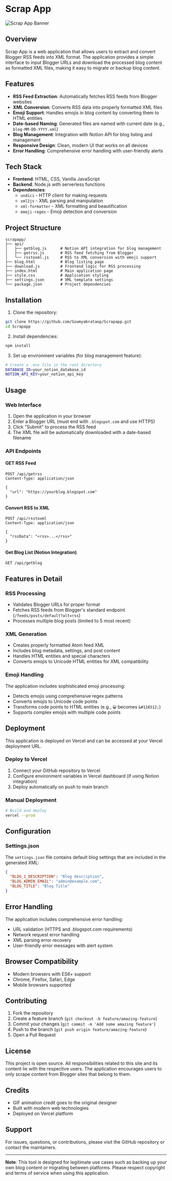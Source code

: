 # Scrap App

![Scrap App Banner](https://i.pinimg.com/originals/fc/68/f8/fc68f86873c9c661e84ad442cf8fb6cf.gif)

## Overview

Scrap App is a web application that allows users to extract and convert Blogger RSS feeds into XML format. The application provides a simple interface to input Blogger URLs and download the processed blog content as formatted XML files, making it easy to migrate or backup blog content.

## Features

- **RSS Feed Extraction**: Automatically fetches RSS feeds from Blogger websites
- **XML Conversion**: Converts RSS data into properly formatted XML files
- **Emoji Support**: Handles emojis in blog content by converting them to HTML entities
- **Date-based Naming**: Generated files are named with current date (e.g., `blog-MM-DD-YYYY.xml`)
- **Blog Management**: Integration with Notion API for blog listing and management
- **Responsive Design**: Clean, modern UI that works on all devices
- **Error Handling**: Comprehensive error handling with user-friendly alerts

## Tech Stack

- **Frontend**: HTML, CSS, Vanilla JavaScript
- **Backend**: Node.js with serverless functions
- **Dependencies**:
  - `undici` - HTTP client for making requests
  - `xml2js` - XML parsing and manipulation
  - `xml-formatter` - XML formatting and beautification
  - `emoji-regex` - Emoji detection and conversion

## Project Structure

```
scrapapp/
├── api/
│   ├── getblog.js      # Notion API integration for blog management
│   ├── getrss.js       # RSS feed fetching from Blogger
│   └── rsstoxml.js     # RSS to XML conversion with emoji support
├── blog.html           # Blog listing page
├── download.js         # Frontend logic for RSS processing
├── index.html          # Main application page
├── style.css           # Application styling
├── settings.json       # XML template settings
└── package.json        # Project dependencies
```

## Installation

1. Clone the repository:
```bash
git clone https://github.com/Soumyabrataop/Scrapapp.git
cd Scrapapp
```

2. Install dependencies:
```bash
npm install
```

3. Set up environment variables (for blog management feature):
```bash
# Create a .env file in the root directory
DATABASE_ID=your_notion_database_id
NOTION_API_KEY=your_notion_api_key
```

## Usage

### Web Interface

1. Open the application in your browser
2. Enter a Blogger URL (must end with `.blogspot.com` and use HTTPS)
3. Click "Submit" to process the RSS feed
4. The XML file will be automatically downloaded with a date-based filename

### API Endpoints

#### GET RSS Feed
```
POST /api/getrss
Content-Type: application/json

{
  "url": "https://yourblog.blogspot.com"
}
```

#### Convert RSS to XML
```
POST /api/rsstoxml
Content-Type: application/json

{
  "rssData": "<rss>...</rss>"
}
```

#### Get Blog List (Notion Integration)
```
GET /api/getblog
```

## Features in Detail

### RSS Processing
- Validates Blogger URLs for proper format
- Fetches RSS feeds from Blogger's standard endpoint (`/feeds/posts/default?alt=rss`)
- Processes multiple blog posts (limited to 5 most recent)

### XML Generation
- Creates properly formatted Atom feed XML
- Includes blog metadata, settings, and post content
- Handles HTML entities and special characters
- Converts emojis to Unicode HTML entities for XML compatibility

### Emoji Handling
The application includes sophisticated emoji processing:
- Detects emojis using comprehensive regex patterns
- Converts emojis to Unicode code points
- Transforms code points to HTML entities (e.g., `😀` becomes `&#128512;`)
- Supports complex emojis with multiple code points

## Deployment

This application is deployed on Vercel and can be accessed at your Vercel deployment URL.

### Deploy to Vercel

1. Connect your GitHub repository to Vercel
2. Configure environment variables in Vercel dashboard (if using Notion integration)
3. Deploy automatically on push to main branch

### Manual Deployment

```bash
# Build and deploy
vercel --prod
```

## Configuration

### Settings.json
The `settings.json` file contains default blog settings that are included in the generated XML:

```json
{
  "BLOG_1_DESCRIPTION": "Blog description",
  "BLOG_ADMIN_EMAIL": "admin@example.com",
  "BLOG_TITLE": "Blog Title"
}
```

## Error Handling

The application includes comprehensive error handling:
- URL validation (HTTPS and .blogspot.com requirements)
- Network request error handling
- XML parsing error recovery
- User-friendly error messages with alert system

## Browser Compatibility

- Modern browsers with ES6+ support
- Chrome, Firefox, Safari, Edge
- Mobile browsers supported

## Contributing

1. Fork the repository
2. Create a feature branch (`git checkout -b feature/amazing-feature`)
3. Commit your changes (`git commit -m 'Add some amazing feature'`)
4. Push to the branch (`git push origin feature/amazing-feature`)
5. Open a Pull Request

## License

This project is open source. All responsibilities related to this site and its content lie with the respective users. The application encourages users to only scrape content from Blogger sites that belong to them.

## Credits

- GIF animation credit goes to the original designer
- Built with modern web technologies
- Deployed on Vercel platform

## Support

For issues, questions, or contributions, please visit the GitHub repository or contact the maintainers.

---

**Note**: This tool is designed for legitimate use cases such as backing up your own blog content or migrating between platforms. Please respect copyright and terms of service when using this application.
